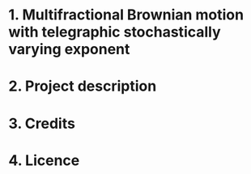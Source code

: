 # 1.  Multifractional Brownian motion with telegraphic stochastically varying exponent

# 2.  Project description

# 3. Credits

# 4. Licence